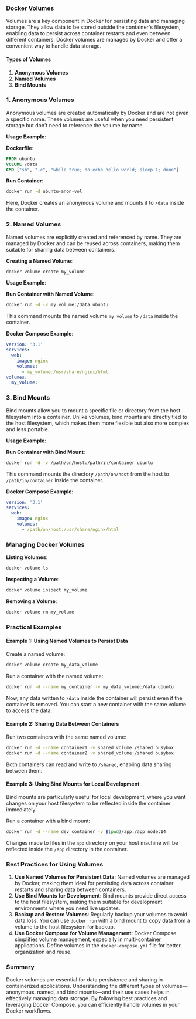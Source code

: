 ### Docker Volumes

Volumes are a key component in Docker for persisting data and managing storage. They allow data to be stored outside the container's filesystem, enabling data to persist across container restarts and even between different containers. Docker volumes are managed by Docker and offer a convenient way to handle data storage.

#### Types of Volumes

1. **Anonymous Volumes**
2. **Named Volumes**
3. **Bind Mounts**

### 1. Anonymous Volumes

Anonymous volumes are created automatically by Docker and are not given a specific name. These volumes are useful when you need persistent storage but don't need to reference the volume by name.

**Usage Example**:

**Dockerfile**:
```Dockerfile
FROM ubuntu
VOLUME /data
CMD ["sh", "-c", "while true; do echo hello world; sleep 1; done"]
```

**Run Container**:
```sh
docker run -d ubuntu-anon-vol
```

Here, Docker creates an anonymous volume and mounts it to `/data` inside the container.

### 2. Named Volumes

Named volumes are explicitly created and referenced by name. They are managed by Docker and can be reused across containers, making them suitable for sharing data between containers.

**Creating a Named Volume**:
```sh
docker volume create my_volume
```

**Usage Example**:

**Run Container with Named Volume**:
```sh
docker run -d -v my_volume:/data ubuntu
```

This command mounts the named volume `my_volume` to `/data` inside the container.

**Docker Compose Example**:
```yaml
version: '3.1'
services:
  web:
    image: nginx
    volumes:
      - my_volume:/usr/share/nginx/html
volumes:
  my_volume:
```

### 3. Bind Mounts

Bind mounts allow you to mount a specific file or directory from the host filesystem into a container. Unlike volumes, bind mounts are directly tied to the host filesystem, which makes them more flexible but also more complex and less portable.

**Usage Example**:

**Run Container with Bind Mount**:
```sh
docker run -d -v /path/on/host:/path/in/container ubuntu
```

This command mounts the directory `/path/on/host` from the host to `/path/in/container` inside the container.

**Docker Compose Example**:
```yaml
version: '3.1'
services:
  web:
    image: nginx
    volumes:
      - /path/on/host:/usr/share/nginx/html
```

### Managing Docker Volumes

**Listing Volumes**:
```sh
docker volume ls
```

**Inspecting a Volume**:
```sh
docker volume inspect my_volume
```

**Removing a Volume**:
```sh
docker volume rm my_volume
```

### Practical Examples

#### Example 1: Using Named Volumes to Persist Data

Create a named volume:
```sh
docker volume create my_data_volume
```

Run a container with the named volume:
```sh
docker run -d --name my_container -v my_data_volume:/data ubuntu
```

Now, any data written to `/data` inside the container will persist even if the container is removed. You can start a new container with the same volume to access the data.

#### Example 2: Sharing Data Between Containers

Run two containers with the same named volume:
```sh
docker run -d --name container1 -v shared_volume:/shared busybox
docker run -d --name container2 -v shared_volume:/shared busybox
```

Both containers can read and write to `/shared`, enabling data sharing between them.

#### Example 3: Using Bind Mounts for Local Development

Bind mounts are particularly useful for local development, where you want changes on your host filesystem to be reflected inside the container immediately.

Run a container with a bind mount:
```sh
docker run -d --name dev_container -v $(pwd)/app:/app node:14
```

Changes made to files in the `app` directory on your host machine will be reflected inside the `/app` directory in the container.

### Best Practices for Using Volumes

1. **Use Named Volumes for Persistent Data**: Named volumes are managed by Docker, making them ideal for persisting data across container restarts and sharing data between containers.
2. **Use Bind Mounts for Development**: Bind mounts provide direct access to the host filesystem, making them suitable for development environments where you need live updates.
3. **Backup and Restore Volumes**: Regularly backup your volumes to avoid data loss. You can use `docker run` with a bind mount to copy data from a volume to the host filesystem for backup.
4. **Use Docker Compose for Volume Management**: Docker Compose simplifies volume management, especially in multi-container applications. Define volumes in the `docker-compose.yml` file for better organization and reuse.

### Summary

Docker volumes are essential for data persistence and sharing in containerized applications. Understanding the different types of volumes—anonymous, named, and bind mounts—and their use cases helps in effectively managing data storage. By following best practices and leveraging Docker Compose, you can efficiently handle volumes in your Docker workflows.
